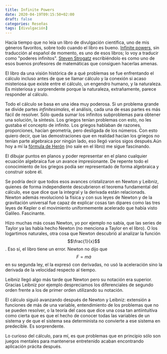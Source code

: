 ```yaml
---
title: Infinite Powers
date: 2020-04-19T09:15:50+02:00
draft: false
categories: Reseñas
tags: [divulgación]
---
```


Hacía tiempo que no leía un libro de divulgación científica, uno de mis géneros favoritos, sobre todo cuando el libro es bueno. [Infinite powers](https://www.goodreads.com/book/show/40796176-infinite-powers), sin traducción al español de momento, es uno de esos libros; lo voy a traducir como "poderes infinitos". [Steven Strogatz](http://www.stevenstrogatz.com/) escribiéndolo es como uno de esos buenos profesores de matemáticas que consiguen hacerlas amenas.

El libro da una visión histórica de a qué problemas se fue enfrentando el cálculo incluso antes de que se llamar cálculo y la conexión si acaso misteriosa que existe entre el cálculo, un engendro humano, y la naturaleza. Es misteriosa y sorprendente porque la naturaleza, extrañamente, parece responder al cálculo.

Todo el cálculo se basa en una idea muy poderosa. Si un problema grande se divide partes *infinitesimales*, el análisis, cada una de esas partes es más fácil de resolver. Sólo queda sumar los infinitos subproblemas para obtener una solución, la síntesis. Los griegos tenían problemas con esto, no les gustaba el concepto de infinito. Los griegos hablaban de razones, proporciones, hacían geometría, pero desligada de los números. Con esto quiero decir, que las demostraciones que en realidad hacían los griegos no tenían parte algebraica por ningún lado, eso llegó varios sigos después.Aún hoy a mí la [fórmula de Herón](https://es.wikipedia.org/wiki/F%C3%B3rmula_de_Her%C3%B3n) (no sale en el libro) me sigue fascinando.

El dibujar puntos en planos y poder representar en el plano cualquier ecuación algebraica fue un avance impresionante. De repente todo el conocimiento de los griegos podía ser representado de forma algebraica y construir sobre él.

Se podría decir que todos esos avances cristalizaron en Newton y Leibniz, quienes de forma independiente descubrieron el teorema fundamental del cálculo, ese que dice que la integral y la derivada están relacionads. Newton además revolucionó la física y con sus leyes de Newton y de la gravitación universal fue capaz de explicar cosas tan dipares como las tres leyes de Kepler o el movimiento uniformemente acelerado que había visto Galileo. Fascinante.

Hizo muchas más cosas Newton, yo por ejemplo no sabía, que las series de Taylor ya las había hecho Newton (no menciona a Taylor en el libro). O los logartimos naturales, otra cosa que Newton descubrió al analizar la función $$\frac{1}{x}$$. Eso sí, el libro tiene un error. Newton no dijo que $$F=m \dot a$$ en su segunda ley, el la expresó con derivadas, no usó la aceleración sino la derivada de la velocidad respecto al tiempo.

Leibniz llegó algo más tarde que Newton pero su notación era superior. Gracias Leibniz por ejemplo despreciamos los diferenciales de segundo orden frente a los de primer orden utilizando su notación.

El cálculo siguió avanzando después de Newton y Leibniz: extensión a funciones de más de una variable, entendimiento de los problemas que no se pueden resolver, o la teoría del caos que dice una cosa tan antiintuitiva como cierta que es que el hecho de conocer todas las variables de un sistema y de que el sistema sea determinista no convierte a ese sistema en predecible. Es sorprendente.

Lo curioso del cálculo, para mí, es que problemas que en principio sólo son juegos mentales para mantenerse entretenido acaban encontrando aplicación prácita después.